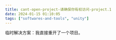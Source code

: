 ```yaml
---
title: cant-open-project-请确保你有权访问-project.1
date: 2024-01-15 01:10:05
tags: ["softwares-and-tools", "unity"]
---
```

临时解决方案：我直接重开了一个项目。

